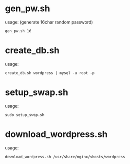 gen_pw.sh
=============

 usage: (generate 16char random password) 
```text
gen_pw.sh 16
```

create_db.sh
=============

 usage: 
```text
create_db.sh wordpress | mysql -u root -p 
```

setup_swap.sh
=============

 usage: 
```text
sudo setup_swap.sh
```

download_wordpress.sh
=============

 usage: 
```text
download_wordpress.sh /usr/share/nginx/vhosts/wordpress
```
